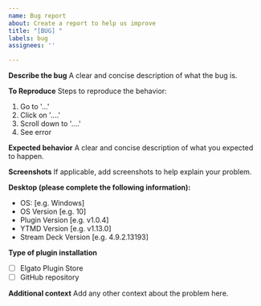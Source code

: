 ```yaml
---
name: Bug report
about: Create a report to help us improve
title: "[BUG] "
labels: bug
assignees: ''

---
```


**Describe the bug**
A clear and concise description of what the bug is.

**To Reproduce**
Steps to reproduce the behavior:
1. Go to '...'
2. Click on '....'
3. Scroll down to '....'
4. See error

**Expected behavior**
A clear and concise description of what you expected to happen.

**Screenshots**
If applicable, add screenshots to help explain your problem.

**Desktop (please complete the following information):**
 - OS: [e.g. Windows]
 - OS Version [e.g. 10]
 - Plugin Version [e.g. v1.0.4]
 - YTMD Version [e.g. v1.13.0]
 - Stream Deck Version [e.g. 4.9.2.13193]

**Type of plugin installation**
- [ ] Elgato Plugin Store
- [ ] GitHub repository

**Additional context**
Add any other context about the problem here.
